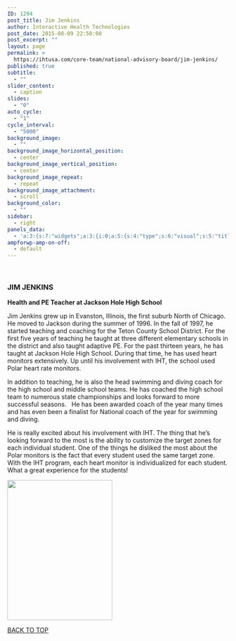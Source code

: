 ```yaml
---
ID: 1294
post_title: Jim Jenkins
author: Interactive Health Technologies
post_date: 2015-08-09 22:50:00
post_excerpt: ""
layout: page
permalink: >
  https://ihtusa.com/core-team/national-advisory-board/jim-jenkins/
published: true
subtitle:
  - ""
slider_content:
  - caption
slides:
  - "0"
auto_cycle:
  - "1"
cycle_interval:
  - "5000"
background_image:
  - ""
background_image_horizontal_position:
  - center
background_image_vertical_position:
  - center
background_image_repeat:
  - repeat
background_image_attachment:
  - scroll
background_color:
  - ""
sidebar:
  - right
panels_data:
  - 'a:3:{s:7:"widgets";a:3:{i:0;a:5:{s:4:"type";s:6:"visual";s:5:"title";s:11:"JIM JENKINS";s:4:"text";s:1433:"<p><strong>Health and PE Teacher at Jackson Hole High School</strong></p><p>Jim Jenkins grew up in Evanston, Illinois, the first suburb North of Chicago. He moved to Jackson during the summer of 1996. In the fall of 1997, he started teaching and coaching for the Teton County School District. For the first five years of teaching he taught at three different elementary schools in the district and also taught adaptive PE. For the past thirteen years, he has taught at Jackson Hole High School. During that time, he has used heart monitors extensively. Up until his involvement with IHT, the school used Polar heart rate monitors.</p><p>In addition to teaching, he is also the head swimming and diving coach for the high school and middle school teams. He has coached the high school team to numerous state championships and looks forward to more successful seasons.   He has been awarded coach of the year many times and has even been a finalist for National coach of the year for swimming and diving.</p><p>He is really excited about his involvement with IHT. The thing that he’s looking forward to the most is the ability to customize the target zones for each individual student. One of the things he disliked the most about the Polar monitors is the fact that every student used the same target zone. With the IHT program, each heart monitor is individualized for each student. What a great experience for the students!</p>";s:6:"filter";s:1:"1";s:11:"panels_info";a:5:{s:5:"class";s:30:"WP_Widget_Black_Studio_TinyMCE";s:4:"grid";i:1;s:4:"cell";i:0;s:2:"id";i:0;s:5:"style";a:4:{s:27:"background_image_attachment";b:0;s:18:"background_display";s:4:"tile";s:16:"featured_widgets";s:0:"";s:12:"bigger_title";b:1;}}}i:1;a:5:{s:4:"type";s:6:"visual";s:5:"title";s:0:"";s:4:"text";s:240:"<p><a href="http://ihtusa.com/wp-content/uploads/2015/07/jim-jenkins-nab.jpg"><img class="aligncenter wp-image-1293 size-full" src="http://ihtusa.com/wp-content/uploads/2015/07/jim-jenkins-nab.jpg" alt="" width="239" height="319" /></a></p>";s:6:"filter";s:1:"1";s:11:"panels_info";a:5:{s:5:"class";s:30:"WP_Widget_Black_Studio_TinyMCE";s:4:"grid";i:1;s:4:"cell";i:1;s:2:"id";i:1;s:5:"style";a:4:{s:27:"background_image_attachment";b:0;s:18:"background_display";s:4:"tile";s:16:"featured_widgets";s:0:"";s:12:"bigger_title";s:0:"";}}}i:2;a:3:{s:4:"text";s:0:"";s:11:"button_text";s:30:"<a href="#TOP">BACK TO TOP</a>";s:11:"panels_info";a:6:{s:5:"class";s:17:"PW_Call_To_Action";s:3:"raw";b:0;s:4:"grid";i:2;s:4:"cell";i:0;s:2:"id";i:2;s:5:"style";a:3:{s:18:"background_display";s:4:"tile";s:16:"featured_widgets";s:0:"";s:12:"bigger_title";s:0:"";}}}}s:5:"grids";a:3:{i:0;a:2:{s:5:"cells";i:1;s:5:"style";a:0:{}}i:1;a:2:{s:5:"cells";i:2;s:5:"style";a:1:{s:18:"background_display";s:4:"tile";}}i:2;a:2:{s:5:"cells";i:1;s:5:"style";a:0:{}}}s:10:"grid_cells";a:4:{i:0;a:2:{s:4:"grid";i:0;s:6:"weight";i:1;}i:1;a:2:{s:4:"grid";i:1;s:6:"weight";d:0.75;}i:2;a:2:{s:4:"grid";i:1;s:6:"weight";d:0.25;}i:3;a:2:{s:4:"grid";i:2;s:6:"weight";i:1;}}}'
ampforwp-amp-on-off:
  - default
---
```

&nbsp;
<h3 class="widget-title"><span class="widget-title__inline">JIM JENKINS</span></h3>
<strong>Health and PE Teacher at Jackson Hole High School</strong>

Jim Jenkins grew up in Evanston, Illinois, the first suburb North of Chicago. He moved to Jackson during the summer of 1996. In the fall of 1997, he started teaching and coaching for the Teton County School District. For the first five years of teaching he taught at three different elementary schools in the district and also taught adaptive PE. For the past thirteen years, he has taught at Jackson Hole High School. During that time, he has used heart monitors extensively. Up until his involvement with IHT, the school used Polar heart rate monitors.

In addition to teaching, he is also the head swimming and diving coach for the high school and middle school teams. He has coached the high school team to numerous state championships and looks forward to more successful seasons.   He has been awarded coach of the year many times and has even been a finalist for National coach of the year for swimming and diving.

He is really excited about his involvement with IHT. The thing that he’s looking forward to the most is the ability to customize the target zones for each individual student. One of the things he disliked the most about the Polar monitors is the fact that every student used the same target zone. With the IHT program, each heart monitor is individualized for each student. What a great experience for the students!

<a href="http://ihtusa.com/wp-content/uploads/2015/07/jim-jenkins-nab.jpg"><img class="aligncenter wp-image-1293 size-full" src="http://ihtusa.com/wp-content/uploads/2015/07/jim-jenkins-nab.jpg" alt="" width="239" height="319" /></a>

<a href="#TOP">BACK TO TOP</a>